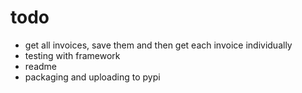 # todo
- get all invoices, save them and then get each invoice individually
- testing with framework
- readme
- packaging and uploading to pypi